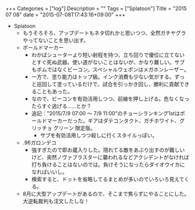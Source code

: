 +++
Categories = ["log"]
Description = ""
Tags = ["Splatoon"]
Title = "2015 07 08"
date = "2015-07-08T17:43:16+09:00"
+++

* Splatoon
	* もうそろそろ、アップデートもネタ切れかと思いつつ、全然ガチヤグラやってないことを思い出す。
	* ボールドマーカー
		* わかばシューターより短い射程を持つ、立ち回りで優位に立てないとすぐ死ぬ武器。使い道がないことはないが、かなり難しい。サブもボムではなくビーコン。スペシャルウェポンはメガホンレーザー。
		* 一方で、塗り能力はトップ級。インク消費も少ない気がする。ずっと巡回して塗っているだけで、試合を引っかき回し、勝利に貢献できることもあった。
		* なので、ビーコンを有効活用しつつ、前線を押し上げる。危なくなったらすぐ逃げる……とか？
		* 追記："2015/7/9 07:00 ～ 7/9 11:00"のチョーシランキング1stはボールドマーカーだった。ギアはダテコンタクト、ガチホワイト、グリッチョ グリーン 限定版。
			* サブを有効活用しつつ殺しに行くスタイルっぽい。
	* .96ガロンデコ
		* 強すぎたので即お蔵入りした。隠れてる敵をあぶり出すのが難しいけど、突然ノヴァブラスターに襲われるなどアクシデントがなければ打ち負けることはないのでは。負けそうになったらダイオウイカになればいいし。
		* 検索すると、ドットを省略してるまとめが多いのでいろいろ見えてくる。
	* 8月に大型アップデートがあるので、そこまで焦らずにやることにした。大逆転裁判も注文したしな！